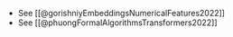 - See [[@gorishniyEmbeddingsNumericalFeatures2022]]
- See [[@phuongFormalAlgorithmsTransformers2022]]

